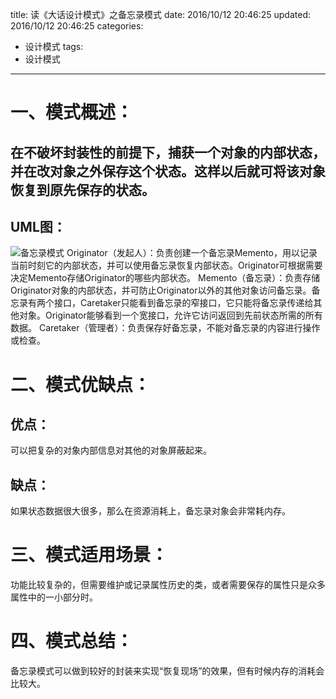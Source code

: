 title: 读《大话设计模式》之备忘录模式
date: 2016/10/12 20:46:25
updated: 2016/10/12 20:46:25
categories:
- 设计模式
tags:
- 设计模式
---
# 一、模式概述：

## 在不破坏封装性的前提下，捕获一个对象的内部状态，并在改对象之外保存这个状态。这样以后就可将该对象恢复到原先保存的状态。

## UML图：

![备忘录模式](http://upload-images.jianshu.io/upload_images/3828003-7d5271e1c96c84c3.png?imageMogr2/auto-orient/strip%7CimageView2/2/w/1240)
Originator（发起人）：负责创建一个备忘录Memento，用以记录当前时刻它的内部状态，并可以使用备忘录恢复内部状态。Originator可根据需要决定Memento存储Originator的哪些内部状态。
Memento（备忘录）：负责存储Originator对象的内部状态，并可防止Originator以外的其他对象访问备忘录。备忘录有两个接口，Caretaker只能看到备忘录的窄接口，它只能将备忘录传递给其他对象。Originator能够看到一个宽接口，允许它访问返回到先前状态所需的所有数据。
Caretaker（管理者）：负责保存好备忘录，不能对备忘录的内容进行操作或检查。

# 二、模式优缺点：

## 优点：  
可以把复杂的对象内部信息对其他的对象屏蔽起来。

## 缺点：
如果状态数据很大很多，那么在资源消耗上，备忘录对象会非常耗内存。

# 三、模式适用场景：
功能比较复杂的，但需要维护或记录属性历史的类，或者需要保存的属性只是众多属性中的一小部分时。

# 四、模式总结：

备忘录模式可以做到较好的封装来实现“恢复现场”的效果，但有时候内存的消耗会比较大。